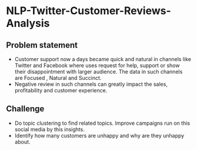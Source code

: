 # NLP-Twitter-Customer-Reviews-Analysis
## Problem statement
- Customer support now a days became quick and natural in channels like Twitter and Facebook where uses request for help, support or show their disappointment with larger audience. The data in such channels are Focused , Natural and Succinct.
- Negative review in such channels can greatly impact the sales, profitability and customer experience.
## Challenge
- Do topic clustering to find related topics. Improve campaigns run on this social media by this insights.
- Identify how many customers are unhappy and why are they unhappy about.
